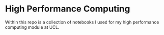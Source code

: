 # High Performance Computing 

Within this repo is a collection of notebooks I used for my high performance computing module at UCL.
